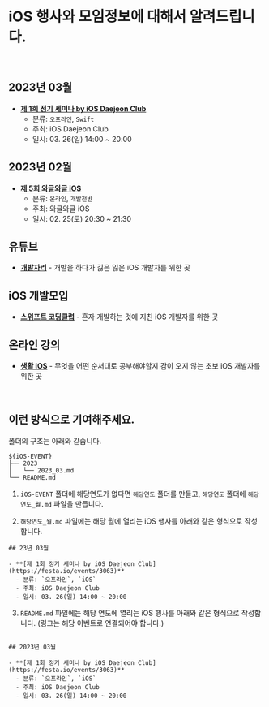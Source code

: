 # iOS 행사와 모임정보에 대해서 알려드립니다.

<br />

## 2023년 03월

- **[제 1회 정기 세미나 by iOS Daejeon Club](https://festa.io/events/3063)**
  - 분류: `오프라인`, `Swift`
  - 주최: iOS Daejeon Club
  - 일시: 03. 26(일) 14:00 ~ 20:00

## 2023년 02월

- **[제 5회 와글와글 iOS](https://www.notion.so/leeo75/5-iOS-2023-2-25-4a53c9d83e884a95938adb133fd1d613?pvs=4)**
  - 분류: `온라인`, `개발전반`
  - 주최: 와글와글 iOS
  - 일시: 02. 25(토) 20:30 ~ 21:30

## 유튜브

- **[개발자리](https://festa.io/events/3063)** - 개발을 하다가 긿은 잃은 iOS 개발자를 위한 곳

## iOS 개발모입

- **[스위프트 코딩클럽](https://discord.gg/w4T2zgvbPv)** - 혼자 개발하는 것에 지친 iOS 개발자를 위한 곳

## 온라인 강의

- **[생활 iOS](https://www.opentutorials.org/course/5022)** - 무엇을 어떤 순서대로 공부해야할지 감이 오지 않는 초보 iOS 개발자를 위한 곳

<br>

## 이런 방식으로 기여해주세요.

폴더의 구조는 아래와 같습니다.

```
${iOS-EVENT}
├── 2023
│   └── 2023_03.md
└── README.md
```

1. `iOS-EVENT` 폴더에 해당연도가 없다면 `해당연도` 폴더를 만들고, `해당연도` 폴더에 `해당연도_월.md` 파일을 만듭니다.

2. `해당연도_월.md` 파일에는 해당 월에 열리는 iOS 행사를 아래와 같은 형식으로 작성합니다.

```
## 23년 03월

- **[제 1회 정기 세미나 by iOS Daejeon Club](https://festa.io/events/3063)**
  - 분류: `오프라인`, `iOS`
  - 주최: iOS Daejeon Club
  - 일시: 03. 26(일) 14:00 ~ 20:00

```

3. `README.md` 파일에는 해당 연도에 열리는 iOS 행사를 아래와 같은 형식으로 작성합니다. (링크는 해당 이벤트로 연결되어야 합니다.)

```

## 2023년 03월

- **[제 1회 정기 세미나 by iOS Daejeon Club](https://festa.io/events/3063)**
  - 분류: `오프라인`, `iOS`
  - 주최: iOS Daejeon Club
  - 일시: 03. 26(일) 14:00 ~ 20:00

```
